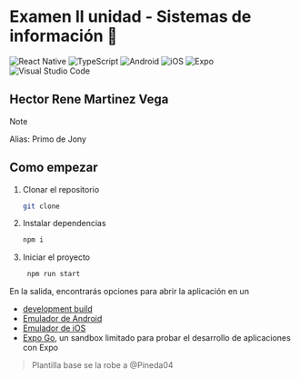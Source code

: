 # Examen II unidad - Sistemas de información 📱

![React Native](https://img.shields.io/badge/React%20Native-61DAFB?style=flat-square&logo=react&logoColor=black)
![TypeScript](https://img.shields.io/badge/TypeScript-3178C6?style=flat-square&logo=typescript&logoColor=white)
![Android](https://img.shields.io/badge/Android-3DDC84?style=flat-square&logo=android&logoColor=white)
![iOS](https://img.shields.io/badge/iOS-000000?style=flat-square&logo=ios&logoColor=white)
![Expo](https://img.shields.io/badge/Expo-1B1F23?style=flat-square&logo=expo&logoColor=white)
![Visual Studio Code](https://img.shields.io/badge/Visual%20Studio%20Code-007ACC?style=flat-square&logo=visual-studio-code&logoColor=white)

## Hector Rene Martinez Vega 

> [!NOTE]  
> Alias: Primo de Jony 

## Como empezar

1. Clonar el repositorio

   ```bash
   git clone 
   ```

2. Instalar dependencias

   ```bash
   npm i
   ```

3. Iniciar el proyecto

   ```bash
    npm run start
   ```

En la salida, encontrarás opciones para abrir la aplicación en un

- [development build](https://docs.expo.dev/develop/development-builds/introduction/)
- [Emulador de Android](https://docs.expo.dev/workflow/android-studio-emulator/)
- [Emulador de iOS](https://docs.expo.dev/workflow/ios-simulator/)
- [Expo Go](https://expo.dev/go), un sandbox limitado para probar el desarrollo de aplicaciones con Expo




> Plantilla base se la robe a @Pineda04